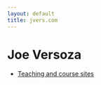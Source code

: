 ```yaml
---
layout: default
title: jvers.com
---
```


Joe Versoza
=====

* [Teaching and course sites](https://cs.nyu.edu/~jversoza/)
